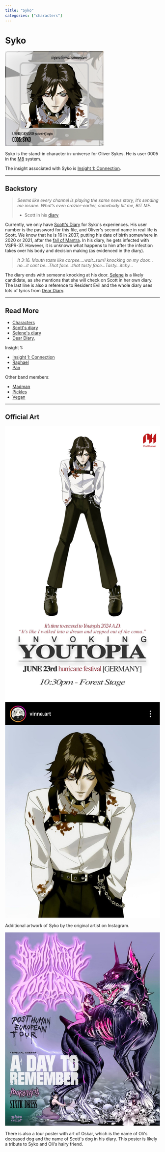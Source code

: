 ```yaml
---
title: "Syko"
categories: ["characters"]
---
```

# Syko

![Syko Avatar](../../Resources/characters/syko/syko.png)

Syko is the stand-in character in-universe for Oliver Sykes. He is user 0005 in the [M8](../m8) 
system.

The insight associated with Syko is [Insight 1: Connection](../lore/insight1-connection).

***

## Backstory

> *Seems like every channel is playing the same news story, it’s sending me insane. What’s even crazier-earlier, somebody bit me, BIT ME.*
> 
> - Scott in his [diary](../files/scott_personal_journal)

Currently, we only have [Scott's Diary](../files/scott_personal_journal) for Syko's experiences. 
His user number is the password for this file, and Oliver's second name in real life is Scott. 
We know that he is 16 in 2037, putting his date of birth somewhere in 2020 or 2021, after the 
[fall of Mantra](../files/unbeleevable).
In his diary, he gets infected with VSPR-37.
However, it is unknown what happens to him after the infection takes over his body and decision making (as 
evidenced in the diary).

> *It 3:16. Mouth taste like corpse….wait..sum1 knocking on my door…no…it cant be…That face…that tasty face…Tasty…itchy…*

The diary ends with someone knocking at his door. [Selene](selene) is a likely candidate, as she mentions 
that she will check on Scott in her own diary.
The last line is also a reference to Resident Evil and the whole diary uses lots of lyrics from [Dear Diary](../music/song-dear-diary).

***

## Read More

- [Characters](characters)
- [Scott's diary](../files/scott_personal_journal)
- [Selene's diary](../files/selene_personal_journal)
- [Dear Diary,](../music/song-dear-diary)

Insight 1:

- [Insight 1: Connection](../lore/insight1-connection)
- [Raphael](raphael)
- [Pan](pan)

Other band members:

- [Madman](madman)
- [Pickles](pickles)
- [Vegan](vegan)

***

## Official Art

![Promotional poster for Syko](../../Resources/characters/syko/poster.jpg)
![Syko art by vinne.art](../../Resources/characters/syko/syko_art.jpg)

Additional artwork of Syko by the original artist on Instagram.

![Artwork of Oskar](../../Resources/characters/syko/oskar_poster.png)

There is also a tour poster with art of Oskar, which is the name of Oli's deceased dog 
and the name of Scott's dog in his diary.
This poster is likely a tribute to Syko and Oli's hairy friend.